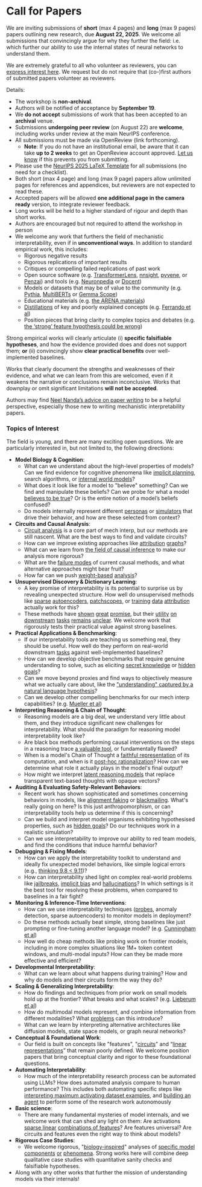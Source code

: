 # Call for Papers
We are inviting submissions of **short** (max 4 pages) and **long** (max 9 pages) papers outlining new research, due **August 22, 2025**. We welcome all submissions that convincingly argue for why they further the field: i.e. which further our ability to use the internal states of neural networks to understand them. 

We are extremely grateful to all who volunteer as reviewers, you can [express interest here](https://www.google.com/url?q=https://docs.google.com/forms/d/e/1FAIpQLSdiw1SJllzoTz_nqzDTzTOGb9DV3W_truQyh-WvYj_QGIi7Mg/viewform?usp%3Ddialog&sa=D&source=editors&ust=1753888141730826&usg=AOvVaw0kx30P-7ZVBA23Gms2ynWQ). We request but do not require that (co-)first authors of submitted papers volunteer as reviewers. 

Details: 
* The workshop is **non-archival**.
* Authors will be notified of acceptance by **September 19**.
* We **do not accept** submissions of work that has been accepted to an **archival** venue.
* Submissions **undergoing peer review** (on August 22) are **welcome**, including works under review at the main NeurIPS conference.
* All submissions must be made via OpenReview (link forthcoming).
  * **Note**: If you do not have an institutional email, be aware that it can take **up to 2 weeks** to get an OpenReview account approved. [Let us know](mailto:neurips2025@mechinterpworkshop.com) if this prevents you from submitting.
* Please use the [NeurIPS 2025 LaTeX Template](https://www.google.com/url?q=https://media.neurips.cc/Conferences/NeurIPS2025/Styles.zip&sa=D&source=editors&ust=1753888141734087&usg=AOvVaw1YwG9bHbhV5qWpd7QjXtUk) for all submissions (no need for a checklist).
* Both short (max 4 page) and long (max 9 page) papers allow unlimited pages for references and appendices, but reviewers are not expected to read these.
* Accepted papers will be allowed **one additional page in the camera ready** version, to integrate reviewer feedback.
* Long works will be held to a higher standard of rigour and depth than short works.
* Authors are encouraged but not required to attend the workshop in person
* We welcome any work that furthers the field of mechanistic interpretability, even if in **unconventional ways**. In addition to standard empirical work, this includes:
  * Rigorous negative results
  * Rigorous replications of important results
  * Critiques or compelling failed replications of past work
  * Open source software (e.g. [TransformerLens](https://www.google.com/url?q=https://github.com/neelnanda-io/TransformerLens&sa=D&source=editors&ust=1753888141736926&usg=AOvVaw3eccrPyvdrR_xAM5Pb_09a), [nnsight](https://www.google.com/url?q=https://github.com/ndif-team/nnsight&sa=D&source=editors&ust=1753888141737104&usg=AOvVaw1y3LQtA3yM_-BTi-f5N1hG), [pyvene](https://www.google.com/url?q=https://github.com/stanfordnlp/pyvene/tree/main/pyvene/models/mlp&sa=D&source=editors&ust=1753888141737292&usg=AOvVaw14HzZwU50P3iuwyop0t-Bc), or [Penzai](https://www.google.com/url?q=https://github.com/google-deepmind/penzai&sa=D&source=editors&ust=1753888141737509&usg=AOvVaw24TU3EaCj2xLZRYC1MJI89)) and tools (e.g. [Neuronpedia](https://www.google.com/url?q=http://neuronpedia.org&sa=D&source=editors&ust=1753888141737703&usg=AOvVaw1U2-SEbajXakP423j9DhhG) or [Docent](https://www.google.com/url?q=https://transluce.org/introducing-docent&sa=D&source=editors&ust=1753888141737894&usg=AOvVaw1N5Xfl950E_1jaThqcQJdZ))
  * Models or datasets that may be of value to the community (e.g. [Pythia](https://www.google.com/url?q=https://arxiv.org/abs/2304.01373&sa=D&source=editors&ust=1753888141738270&usg=AOvVaw0y5v1QN6fGAXCyPwWL3lUu), [MultiBERTs](https://www.google.com/url?q=https://arxiv.org/abs/2106.16163&sa=D&source=editors&ust=1753888141738431&usg=AOvVaw0FlHV_Eu4XDbn-Ai31VdQs) or [Gemma Scope](https://www.google.com/url?q=https://arxiv.org/abs/2408.05147&sa=D&source=editors&ust=1753888141738608&usg=AOvVaw1i46jn6fzUK8CEwuy1KWpV))
  * Educational materials (e.g. [the ARENA materials](https://www.google.com/url?q=https://arena3-chapter1-transformer-interp.streamlit.app/&sa=D&source=editors&ust=1753888141738972&usg=AOvVaw0B-vApoK2f0Uk0HhC0KWmx))
  * [Distillations](https://www.google.com/url?q=https://distill.pub/2017/research-debt/&sa=D&source=editors&ust=1753888141739210&usg=AOvVaw3k4SjoEF05P1yiNJF4LhHL) of key and poorly explained concepts (e.g. [Ferrando et al](https://www.google.com/url?q=https://arxiv.org/abs/2405.00208&sa=D&source=editors&ust=1753888141739474&usg=AOvVaw0oJBfW1amHiD86IhRi0-7v))
  * Position pieces that bring clarity to complex topics and debates (e.g. [the ‘strong’ feature hypothesis could be wrong](https://www.google.com/url?q=https://www.alignmentforum.org/posts/tojtPCCRpKLSHBdpn/the-strong-feature-hypothesis-could-be-wrong&sa=D&source=editors&ust=1753888141739891&usg=AOvVaw3wrbwh7RDUEmWyFBWc8cxp))

Strong empirical works will clearly articulate (i) **specific falsifiable hypotheses**, and how the evidence provided does and does not support them; **or** (ii) convincingly show **clear practical benefits** over well-implemented baselines. 

Works that clearly document the strengths and weaknesses of their evidence, and what we can learn from this are welcomed, even if it weakens the narrative or conclusions remain inconclusive. Works that downplay or omit significant limitations **will not be accepted**. 

Authors may find [Neel Nanda’s advice on paper writing](https://www.google.com/url?q=https://www.alignmentforum.org/posts/eJGptPbbFPZGLpjsp/highly-opinionated-advice-on-how-to-write-ml-papers&sa=D&source=editors&ust=1753888141741600&usg=AOvVaw3Oii2egkXl7TX9P3w8EImT) to be a helpful perspective, especially those new to writing mechanistic interpretability papers. 
### Topics of Interest
The field is young, and there are many exciting open questions. We are particularly interested in, but not limited to, the following directions: 
* **Model Biology & Cognition**:
  * What can we understand about the high-level properties of models? Can we find evidence for cognitive phenomena like [implicit planning](https://www.google.com/url?q=https://transformer-circuits.pub/2025/attribution-graphs/biology.html%23dives-poems&sa=D&source=editors&ust=1753888141743192&usg=AOvVaw0JimRueIl0KAZzzki5NITC), search algorithms, or [internal world models](https://www.google.com/url?q=https://arxiv.org/abs/2210.13382&sa=D&source=editors&ust=1753888141743449&usg=AOvVaw1paselBDLxKDzRM2ITAlqv)?
  * What does it look like for a model to "believe" something? Can we find and manipulate these beliefs? Can we probe for what a model [believes to be true](https://www.google.com/url?q=https://arxiv.org/abs/2310.06824&sa=D&source=editors&ust=1753888141743964&usg=AOvVaw0CfgAJRG_bo6Oho7NKSg9R)? Or is the entire notion of a model’s beliefs confused?
  * Do models internally represent different [personas](https://www.google.com/url?q=https://arxiv.org/abs/2406.12094&sa=D&source=editors&ust=1753888141744407&usg=AOvVaw0KsTsqF_IPpcMPgu--R4uv) or [simulators](https://www.google.com/url?q=https://www.nature.com/articles/s41586-023-06647-8&sa=D&source=editors&ust=1753888141744590&usg=AOvVaw0T5aLqwFYlPXFWI9d_2Sue) that drive their behavior, and how are these selected from context?
* **Circuits and Causal Analysis**:
  * [Circuit analysis](https://www.google.com/url?q=https://distill.pub/2020/circuits/zoom-in/&sa=D&source=editors&ust=1753888141745132&usg=AOvVaw0TFrYostM_klFT0bml_Eew) is a core part of mech interp, but our methods are still nascent. What are the best ways to find and validate circuits?
  * How can we improve existing approaches like [attribution](https://www.google.com/url?q=https://arxiv.org/abs/2406.11944&sa=D&source=editors&ust=1753888141745588&usg=AOvVaw3QVjj1gcx6lvx0fI6orYD5) [graphs](https://www.google.com/url?q=https://transformer-circuits.pub/2025/attribution-graphs/methods.html&sa=D&source=editors&ust=1753888141745726&usg=AOvVaw2R9Dn0v-HKbhuTZ-HWX3To)?
  * What can we learn from [the field of causal inference](https://www.google.com/url?q=https://arxiv.org/abs/2407.04690&sa=D&source=editors&ust=1753888141745973&usg=AOvVaw3Bsx_MPDxnLo2_UftGQIMW) to make our analysis more rigorous?
  * What are the [failure modes](https://www.google.com/url?q=https://arxiv.org/abs/2307.15771&sa=D&source=editors&ust=1753888141746234&usg=AOvVaw2b5sxA5HO8NEOqOFco4Hm2) of current causal methods, and what alternative approaches might bear fruit?
  * How far can we push [weight-based](https://www.google.com/url?q=https://arxiv.org/abs/2301.05217&sa=D&source=editors&ust=1753888141746548&usg=AOvVaw3RAAF3iDsQmeB3Y1pBuQWM) [analysis](https://www.google.com/url?q=https://arxiv.org/abs/2410.08417&sa=D&source=editors&ust=1753888141746655&usg=AOvVaw3dPIUtX_-Kty87bFXPK_5b)?
* **Unsupervised Discovery & Dictionary Learning**:
  * A key promise of interpretability is its potential to surprise us by revealing unexpected structure. How well do unsupervised methods like [sparse](https://www.google.com/url?q=https://arxiv.org/abs/2103.15949&sa=D&source=editors&ust=1753888141747237&usg=AOvVaw3bbHa6Tgsq8qnJCDwwuKwS) [autoencoders](https://www.google.com/url?q=https://transformer-circuits.pub/2023/monosemantic-features&sa=D&source=editors&ust=1753888141747381&usg=AOvVaw3OzDg12zQbfo0nmnOMeOgK), [patch](https://www.google.com/url?q=https://arxiv.org/abs/2401.06102&sa=D&source=editors&ust=1753888141747505&usg=AOvVaw33lm-PTpS9Ri3lBCoqd5vW)[scopes](https://www.google.com/url?q=https://arxiv.org/abs/2403.10949v2&sa=D&source=editors&ust=1753888141747591&usg=AOvVaw0SueWEzWlpPZ1vCcmkGJou), or [training](https://www.google.com/url?q=https://proceedings.mlr.press/v70/koh17a?ref%3Dhttps://githubhelp.com&sa=D&source=editors&ust=1753888141747735&usg=AOvVaw0rUPscRtPNZ3GSCAXQGB6n) [data](https://www.google.com/url?q=https://arxiv.org/abs/2308.03296&sa=D&source=editors&ust=1753888141747843&usg=AOvVaw0Nt_wKHN5cwiaIZI24lhVI) [attribution](https://www.google.com/url?q=https://arxiv.org/abs/2205.11482&sa=D&source=editors&ust=1753888141747947&usg=AOvVaw3sT_DmO_blSDN5AUM5Osnl) actually work for this?
  * These methods have [shown](https://www.google.com/url?q=https://transformer-circuits.pub/2024/scaling-monosemanticity/index.html&sa=D&source=editors&ust=1753888141748207&usg=AOvVaw1ZCIQlcmfcei8bRdbFrGF4) [great](https://www.google.com/url?q=https://transformer-circuits.pub/2025/attribution-graphs/biology.html&sa=D&source=editors&ust=1753888141748341&usg=AOvVaw0zMDd5hHzGN-eMb7RUwZES) [promise](https://www.google.com/url?q=https://arxiv.org/abs/2503.10965&sa=D&source=editors&ust=1753888141748456&usg=AOvVaw0jglR3d5mW7XkCd2zKw5Ef), but their [utility](https://www.google.com/url?q=https://arxiv.org/abs/2502.16681&sa=D&source=editors&ust=1753888141748571&usg=AOvVaw3Azh6kNfQJlfUi2BhSEtha) [on](https://www.google.com/url?q=https://www.tilderesearch.com/blog/sieve&sa=D&source=editors&ust=1753888141748677&usg=AOvVaw2LFEisA49862reh9jMbRW_) [downstream](https://www.google.com/url?q=https://arxiv.org/abs/2501.17148&sa=D&source=editors&ust=1753888141748783&usg=AOvVaw1_I3x9KLInCFEfnMHO5HFz) [tasks](https://www.google.com/url?q=https://transformer-circuits.pub/2024/features-as-classifiers/index.html&sa=D&source=editors&ust=1753888141748912&usg=AOvVaw3Hv6-VrdkvXnf2NZzXoi36) [remains](https://www.google.com/url?q=https://arxiv.org/abs/2502.04382&sa=D&source=editors&ust=1753888141749012&usg=AOvVaw1s9Qzt4CQLe51Q-4sgF6ZP) [unclear](https://www.google.com/url?q=https://www.alignmentforum.org/posts/4uXCAJNuPKtKBsi28/negative-results-for-saes-on-downstream-tasks&sa=D&source=editors&ust=1753888141749170&usg=AOvVaw1NcaRyhFT3QkHwszotNuUu). We welcome work that rigorously tests their practical value against strong baselines.
* **Practical Applications & Benchmarking**:
  * If our interpretability tools are teaching us something real, they should be useful. How well do they perform on real-world downstream [tasks](https://www.google.com/url?q=https://www.lesswrong.com/posts/wGRnzCFcowRCrpX4Y/downstream-applications-as-validation-of-interpretability&sa=D&source=editors&ust=1753888141750015&usg=AOvVaw0y01ANqJLCowQeJ_1Jj1T_) against well-implemented baselines?
  * How can we develop objective benchmarks that require genuine understanding to solve, such as eliciting [secret knowledge](https://www.google.com/url?q=https://arxiv.org/abs/2505.14352&sa=D&source=editors&ust=1753888141750406&usg=AOvVaw3VFjBjguhreKuSbp7I_Env) or [hidden goals](https://www.google.com/url?q=https://arxiv.org/abs/2503.10965&sa=D&source=editors&ust=1753888141750532&usg=AOvVaw1cAsLPCUZ-e4BCrcQK1GYp)?
  * Can we move beyond proxies and find ways to objectively measure what we actually care about, like the ["understanding" captured by a natural language hypothesis](https://www.google.com/url?q=https://arxiv.org/abs/2502.04382&sa=D&source=editors&ust=1753888141751033&usg=AOvVaw1jQJaAtLfu2ospbqBkWtx_)?
  * Can we develop other compelling benchmarks for our mech interp capabilities? (e.g. [Mueller et al](https://www.google.com/url?q=https://arxiv.org/abs/2504.13151&sa=D&source=editors&ust=1753888141751350&usg=AOvVaw3IA0JJp1UsNm3gLBgGMFGb))
* **Interpreting Reasoning & Chain of Thought**:
  * Reasoning models are a big deal, we understand very little about them, and they introduce significant new challenges for interpretability. What should the paradigm for reasoning model interpretability look like?
  * Are black box methods performing causal interventions on the steps in a reasoning trace [a valuable tool](https://www.google.com/url?q=https://arxiv.org/abs/2506.19143&sa=D&source=editors&ust=1753888141752211&usg=AOvVaw3PtUZnSx3jQNCLGf6zQnfb), or fundamentally flawed?
  * When is a model's Chain of Thought a [faithful representation](https://www.google.com/url?q=https://arxiv.org/abs/2305.04388&sa=D&source=editors&ust=1753888141752490&usg=AOvVaw3iRoK9_U3N0aMEECZwaEWY) of its computation, and when is it [post-hoc rationalization](https://www.google.com/url?q=https://arxiv.org/abs/2503.08679&sa=D&source=editors&ust=1753888141752680&usg=AOvVaw3OkFqetXeDw1yr6KqiAW6j)? How can we determine what role it actually plays in the model's final output?
  * How might we interpret [latent reasoning models](https://www.google.com/url?q=https://arxiv.org/abs/2412.06769&sa=D&source=editors&ust=1753888141752997&usg=AOvVaw0re5n1yTjNaNY33HFfbAP_) that replace transparent text-based thoughts with opaque vectors?
* **Auditing & Evaluating Safety-Relevant Behaviors**:
  * Recent work has shown sophisticated and sometimes concerning behaviors in models, like [alignment faking](https://www.google.com/url?q=https://arxiv.org/abs/2412.14093&sa=D&source=editors&ust=1753888141753586&usg=AOvVaw1uW6rFXQjPDG7WI4LiDvoc) or [blackmailing](https://www.google.com/url?q=https://www.anthropic.com/research/agentic-misalignment&sa=D&source=editors&ust=1753888141753727&usg=AOvVaw0jx0LMRkYnyTBhpJRE-VoE). What's really going on here? Is this just anthropomorphism, or can interpretability tools help us determine if this is concerning?
  * Can we build and interpret model organisms exhibiting hypothesised properties, such as [hidden goals](https://www.google.com/url?q=https://arxiv.org/abs/2503.10965&sa=D&source=editors&ust=1753888141754222&usg=AOvVaw2q_pMr__yuzHHCdgevnrJl)? Do our techniques work in a realistic simulation?
  * Can we use interpretability to improve our ability to red team models, and find the conditions that induce harmful behavior?
* **Debugging & Fixing Models**:
  * How can we apply the interpretability toolkit to understand and ideally fix unexpected model behaviors, like simple logical errors (e.g., [thinking 9.8 < 9.11](https://www.google.com/url?q=https://transluce.org/observability-interface&sa=D&source=editors&ust=1753888141755080&usg=AOvVaw1rZEh8RxDd3vSrNob5no4y))?
  * How can interpretability shed light on complex real-world problems like [jailbreaks](https://www.google.com/url?q=https://transformer-circuits.pub/2025/attribution-graphs/biology.html%23dives-jailbreak&sa=D&source=editors&ust=1753888141755443&usg=AOvVaw2vMBEy6O4gAklwW4YYgHlg), [implicit bias](https://www.google.com/url?q=https://arxiv.org/abs/2506.10922&sa=D&source=editors&ust=1753888141755574&usg=AOvVaw3CaJnGF0YSJfytHw6NH0qZ) and [hallucinations](https://www.google.com/url?q=https://arxiv.org/abs/2411.14257&sa=D&source=editors&ust=1753888141755700&usg=AOvVaw2Qg4F-1ua33pXGqqibeazs)? In which settings is it the best tool for resolving these problems, when compared to baselines in a fair fight?
* **Monitoring & Inference-Time Interventions**:
  * How can we use interpretability techniques ([probes](https://www.google.com/url?q=https://arxiv.org/abs/2102.12452&sa=D&source=editors&ust=1753888141756369&usg=AOvVaw1tGBw0JngXU1lthkv2xI5Q), anomaly detection, sparse autoencoders) to monitor models in deployment?
  * Do these methods actually beat simple, strong baselines like just prompting or fine-tuning another language model? (e.g. [Cunningham et al](https://www.google.com/url?q=https://alignment.anthropic.com/2025/cheap-monitors/&sa=D&source=editors&ust=1753888141756903&usg=AOvVaw2vqdkzlV2_i9akHPZy7jTM))
  * How well do cheap methods like probing work on frontier models, including in more complex situations like 1M+ token context windows, and multi-modal inputs? How can they be made more effective and efficient?
* **Developmental Interpretability**:
  * What can we learn about what happens during training? How and why do models and their circuits form the way they do?
* **Scaling & Generalizing Interpretability**:
  * How do findings and techniques from prior work on small models hold up at the frontier? What breaks and what scales? (e.g. [Lieberum et al](https://www.google.com/url?q=https://arxiv.org/abs/2307.09458&sa=D&source=editors&ust=1753888141758471&usg=AOvVaw0jI_jb-b9DZ9d0IngK1BYa))
  * How do multimodal models represent, and combine information from different modalities? What [problems](https://www.google.com/url?q=https://openreview.net/pdf?id%3DVUhRdZp8ke&sa=D&source=editors&ust=1753888141758814&usg=AOvVaw2bMX495l_9FaWaJcm1xbFt) can this introduce?
  * What can we learn by interpreting alternative architectures like diffusion models, state space models, or graph neural networks?
* **Conceptual & Foundational Work**:
  * Our field is built on concepts like "features", "[circuits](https://www.google.com/url?q=https://distill.pub/2020/circuits/zoom-in/&sa=D&source=editors&ust=1753888141759537&usg=AOvVaw3Tqgz0vHi43SybUpj74U0G)" and “[linear representations](https://www.google.com/url?q=https://transformer-circuits.pub/2024/july-update/index.html%23linear-representations&sa=D&source=editors&ust=1753888141759792&usg=AOvVaw007f6skbVDTFOGxPqSKSaW)” that remain poorly defined. We welcome position papers that bring conceptual clarity and rigor to these foundational questions.
* **Automating Interpretability**:
  * How much of the interpretability research process can be automated using LLMs? How does automated analysis compare to human performance? This includes both automating specific steps like [interpreting maximum activating dataset examples](https://www.google.com/url?q=https://openaipublic.blob.core.windows.net/neuron-explainer/paper/index.html&sa=D&source=editors&ust=1753888141760820&usg=AOvVaw0k1PXf2ISvfGYGkgYBeGt8), and [building an agent](https://www.google.com/url?q=https://arxiv.org/abs/2404.14394&sa=D&source=editors&ust=1753888141760960&usg=AOvVaw3MjIyQiVrGesNqI3idkAYi) to perform some of the research work autonomously
* **Basic science**:
  * There are many fundamental mysteries of model internals, and we welcome work that can shed any light on them: Are activations [sparse linear](https://www.google.com/url?q=https://arxiv.org/abs/1601.03764&sa=D&source=editors&ust=1753888141761701&usg=AOvVaw1AJbF7ShguQrUUdZjzGGVN) [combinations of features](https://www.google.com/url?q=https://transformer-circuits.pub/2022/toy_model/index.html&sa=D&source=editors&ust=1753888141761934&usg=AOvVaw0meeKihBz82IcwbH99-P9k)? Are features universal? Are circuits and features even the right way to think about models?
* **Rigorous Case Studies**:
  * We welcome rigorous, "[biology-inspired](https://www.google.com/url?q=https://distill.pub/2020/circuits/curve-circuits/&sa=D&source=editors&ust=1753888141762653&usg=AOvVaw1VQhl0ilfIbvCic85SpGn_)" analyses of [specific model](https://www.google.com/url?q=https://arxiv.org/abs/2310.04625&sa=D&source=editors&ust=1753888141762798&usg=AOvVaw2dxtkK0ZB5jIB1oR99RekA) [components](https://www.google.com/url?q=https://transformer-circuits.pub/2024/scaling-monosemanticity/index.html&sa=D&source=editors&ust=1753888141762943&usg=AOvVaw3wf09sT47TkaMQSLiL2DSF) [or](https://www.google.com/url?q=https://arxiv.org/abs/2305.01610&sa=D&source=editors&ust=1753888141763047&usg=AOvVaw0BIn33CVwDRRykgpJw8Wf2) [phenomena](https://www.google.com/url?q=https://arxiv.org/abs/2306.09346&sa=D&source=editors&ust=1753888141763166&usg=AOvVaw0bhT2ei0i8Z2Rc4jF3qw81). Strong works here will combine deep qualitative case studies with quantitative sanity checks and falsifiable hypotheses.
* Along with any other works that further the mission of understanding models via their internals!